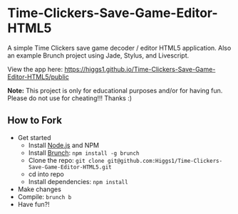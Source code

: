 # Time-Clickers-Save-Game-Editor-HTML5

A simple Time Clickers save game decoder / editor HTML5 application. Also an example Brunch project using Jade, Stylus, and Livescript.

View the app here: https://higgs1.github.io/Time-Clickers-Save-Game-Editor-HTML5/public

**Note:** This project is only for educational purposes and/or for having fun. Please do not use for cheating!!! Thanks :)

## How to Fork
* Get started
  * Install [Node.js](http://nodejs.org) and NPM
  * Install [Brunch](http://brunch.io): `npm install -g brunch`
  * Clone the repo: `git clone git@github.com:Higgs1/Time-Clickers-Save-Game-Editor-HTML5.git`
  * cd into repo
  * Install dependencies: `npm install`
* Make changes
* Compile: `brunch b`
* Have fun?!
